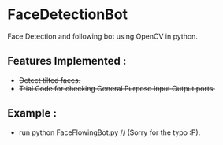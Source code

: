 # FaceDetectionBot
Face Detection and following bot using OpenCV in python. 

## Features Implemented :
* ~~Detect tilted faces.~~
* ~~Trial Code for checking General Purpose Input Output ports.~~

## Example : 
* run python FaceFlowingBot.py // (Sorry for the typo :P).
